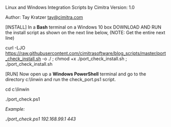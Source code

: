 Linux and Windows Integration Scripts by Cimitra Version: 1.0

Author: Tay Kratzer tay@cimitra.com

[INSTALL]
In a **Bash** terminal on a Windows 10 box DOWNLOAD AND RUN the install script as shown on the next line below, (NOTE: Get the entire next line)

curl -LJO https://raw.githubusercontent.com/cimitrasoftware/blog_scripts/master/port_check_install.sh -o ./ ; chmod +x ./port_check_install.sh ; ./port_check_install.sh

[RUN]
Now open up a **Windows PowerShell** terminal and go to the directory c:\linwin and run the check_port.ps1 script. 

cd c:\linwin

./port_check.ps1 <address> <port>
  
Example:

./port_check.ps1 192.168.99.1 443

